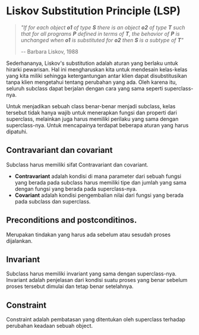 # Liskov Substitution Principle (LSP)

> _"If for each object **o1** of type **S** there is an object **o2** of type **T** such that for all programs **P** defined in terms of **T**, the behavior of **P** is unchanged when **o1** is substituted for **o2** then **S** is a subtype of **T**"_
>
> -- Barbara Liskov, 1988

Sederhananya, Liskov's substitution adalah aturan yang berlaku untuk hirarki pewarisan. Hal ini mengharuskan kita untuk mendesain kelas-kelas yang kita miliki sehingga ketergantungan antar klien dapat disubstitusikan tanpa klien mengetahui tentang perubahan yang ada. Oleh karena itu, seluruh subclass dapat berjalan dengan cara yang sama seperti superclass-nya.

Untuk menjadikan sebuah class benar-benar menjadi subclass, kelas tersebut tidak hanya wajib untuk menerapkan fungsi dan properti dari superclass, melainkan juga harus memiliki perilaku yang sama dengan superclass-nya. Untuk mencapainya terdapat beberapa aturan yang harus dipatuhi.

## Contravariant dan covariant

Subclass harus memiliki sifat Contravariant dan covariant.

- **Contravariant** adalah kondisi di mana parameter dari sebuah fungsi yang berada pada subclass harus memiliki tipe dan jumlah yang sama dengan fungsi yang berada pada superclass-nya.
- **Covariant** adalah kondisi pengembalian nilai dari fungsi yang berada pada subclass dan superclass.

## Preconditions and postconditinos.

Merupakan tindakan yang harus ada sebelum atau sesudah proses dijalankan.

## Invariant

Subclass harus memiliki invariant yang sama dengan superclass-nya. Invariant adalah penjelasan dari kondisi suatu proses yang benar sebelum proses tersebut dimulai dan tetap benar setelahnya.

## Constraint

Constraint adalah pembatasan yang ditentukan oleh superclass terhadap perubahan keadaan sebuah object.
